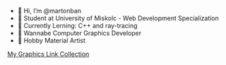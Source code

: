 - 👋 Hi, I’m @martonban
- 🏫 Student at University of Miskolc - Web Development Specialization
- 📖 Currently Lerning: C++ and ray-tracing
- 🤤 Wannabe Computer Graphics Developer
- 🎨 Hobby Material Artist


<a href="https://github.com/martonban/ComputerGraphicsLinks">My Graphics Link Collection</a><br>
<!--<a href = "https://github.com/martonban/Portfolio">Portfolio</a> -->


<!---
martonbn/martonbn is a ✨ special ✨ repository because its `README.md` (this file) appears on your GitHub profile.
You can click the Preview link to take a look at your changes.
--->
